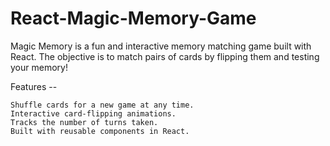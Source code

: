 # React-Magic-Memory-Game

Magic Memory is a fun and interactive memory matching game built with React. The objective is to match pairs of cards by flipping them and testing your memory!

Features --

    Shuffle cards for a new game at any time.
    Interactive card-flipping animations.
    Tracks the number of turns taken.
    Built with reusable components in React.
